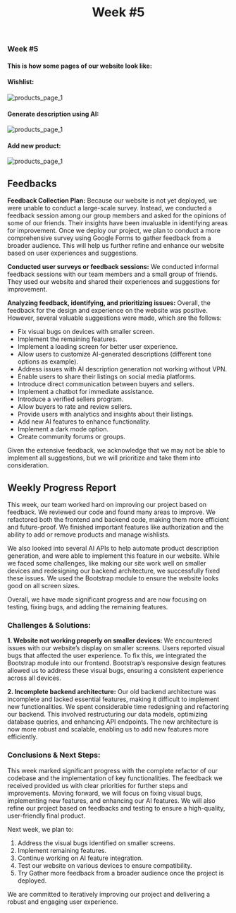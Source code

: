 ﻿---
title: "Week #5"
---


### Week #5

#### This is how some pages of our website look like:

#### Wishlist:
![products_page_1](/2024/innobazaar/week5/1.png)

#### Generate description using AI:
![products_page_1](/2024/innobazaar/week5/2.png)

#### Add new product:
![products_page_1](/2024/innobazaar/week5/3.png)


## Feedbacks

**Feedback Collection Plan:**
Because our website is not yet deployed, we were unable to conduct a large-scale survey. Instead, we conducted a feedback session among our group members and asked for the opinions of some of our friends. Their insights have been invaluable in identifying areas for improvement. Once we deploy our project, we plan to conduct a more comprehensive survey using Google Forms to gather feedback from a broader audience. This will help us further refine and enhance our website based on user experiences and suggestions.

**Conducted user surveys or feedback sessions:**
We conducted informal feedback sessions with our team members and a small group of friends. They used our website and shared their experiences and suggestions for improvement.

**Analyzing feedback, identifying, and prioritizing issues:**
Overall, the feedback for the design and experience on the website was positive. However, several valuable suggestions were made, which are the follows:
- Fix visual bugs on devices with smaller screen.
- Implement the remaining features.
- Implement a loading screen for better user experience.
- Allow users to customize AI-generated descriptions (different tone options as example).
- Address issues with AI description generation not working without VPN.
- Enable users to share their listings on social media platforms.
- Introduce direct communication between buyers and sellers.
- Implement a chatbot for immediate assistance.
- Introduce a verified sellers program.
- Allow buyers to rate and review sellers.
- Provide users with analytics and insights about their listings.
- Add new AI features to enhance functionality.
- Implement a dark mode option.
- Create community forums or groups.

Given the extensive feedback, we acknowledge that we may not be able to implement all suggestions, but we will prioritize and take them into consideration.

## Weekly Progress Report
This week, our team worked hard on improving our project based on feedback. We reviewed our code and found many areas to improve. We refactored both the frontend and backend code, making them more efficient and future-proof. We finished important features like authorization and the ability to add or remove products and manage wishlists.

We also looked into several AI APIs to help automate product description generation, and were able to implement this feature in our website. While we faced some challenges, like making our site work well on smaller devices and redesigning our backend architecture, we successfully fixed these issues. We used the Bootstrap module to ensure the website looks good on all screen sizes.

Overall, we have made significant progress and are now focusing on testing, fixing bugs, and adding the remaining features.

### Challenges & Solutions:

**1. Website not working properly on smaller devices:**
We encountered issues with our website’s display on smaller screens. Users reported visual bugs that affected the user experience. To fix this, we integrated the Bootstrap module into our frontend. Bootstrap’s responsive design features allowed us to address these visual bugs, ensuring a consistent experience across all devices.

**2. Incomplete backend architecture:**
Our old backend architecture was incomplete and lacked essential features, making it difficult to implement new functionalities. We spent considerable time redesigning and refactoring our backend. This involved restructuring our data models, optimizing database queries, and enhancing API endpoints. The new architecture is now more robust and scalable, enabling us to add new features more efficiently.

### Conclusions & Next Steps:
This week marked significant progress with the complete refactor of our codebase and the implementation of key functionalities. The feedback we received provided us with clear priorities for further steps and improvements. Moving forward, we will focus on fixing visual bugs, implementing new features, and enhancing our AI features. We will also refine our project based on feedbacks and testing to ensure a high-quality, user-friendly final product.

Next week, we plan to:
1. Address the visual bugs identified on smaller screens.
2. Implement remaining features.
3. Continue working on AI feature integration.
4. Test our website on various devices to ensure compatibility.
5. Try Gather more feedback from a broader audience once the project is deployed.

We are committed to iteratively improving our project and delivering a robust and engaging user experience.
